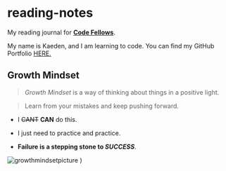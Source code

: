 # reading-notes
My reading journal for [**Code Fellows**](https://www.codefellows.org/).

My name is Kaeden, and I am learning to code. You can find my GitHub Portfolio [HERE.](https://github.com/KaedenOC)

## Growth Mindset

> *Growth Mindset* is a way of thinking about things in a positive light. 

> Learn from your mistakes and keep pushing forward.

- I ~~CANT~~ **CAN** do this. 

- I just need to practice and practice.

- **Failure is a stepping stone to _SUCCESS_**. 

![growthmindsetpicture](https://user-images.githubusercontent.com/122385052/220195467-1e4d3b6d-3a53-46ce-b8f6-d07c3dbf7d1f.png)
)
